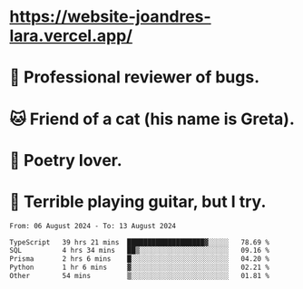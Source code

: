 # https://website-joandres-lara.vercel.app/
# 🐛 Professional reviewer of bugs.
# 🐱 Friend of a cat (his name is Greta).
# 📜 Poetry lover.
# 🎸 Terrible playing guitar, but I try.

<!--START_SECTION:waka-->

```txt
From: 06 August 2024 - To: 13 August 2024

TypeScript   39 hrs 21 mins  ███████████████████▓░░░░░   78.69 %
SQL          4 hrs 34 mins   ██▒░░░░░░░░░░░░░░░░░░░░░░   09.16 %
Prisma       2 hrs 6 mins    █░░░░░░░░░░░░░░░░░░░░░░░░   04.20 %
Python       1 hr 6 mins     ▓░░░░░░░░░░░░░░░░░░░░░░░░   02.21 %
Other        54 mins         ▒░░░░░░░░░░░░░░░░░░░░░░░░   01.81 %
```

<!--END_SECTION:waka-->
